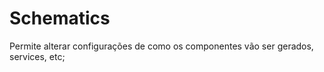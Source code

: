 # Schematics

Permite alterar configurações de como os componentes vão ser gerados, services, 
etc;

